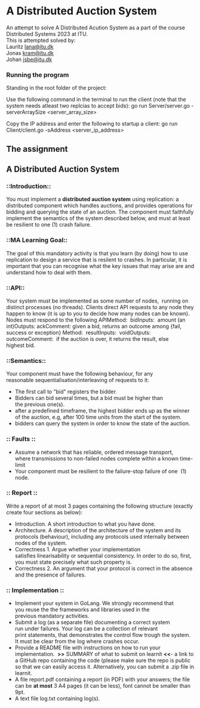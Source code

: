 # A Distributed Auction System

An attempt to solve A Distributed Acution System as a part of the course Distributed Systems 2023 at ITU. <br>
This is attempted solved by: <br>
Lauritz <lana@itu.dk> <br>
Jonas <kram@itu.dk> <br>
Johan <jsbe@itu.dk> <br>

### Running the program

Standing in the root folder of the project:

Use the following command in the terminal to run the client (note that the system needs atleast two replcias to accept bids):
go run Server/server.go -serverArraySize \<server_array_size>

Copy the IP address and enter the following to startup a client:
go run Client/client.go -sAddress \<server_ip_address>

## The assignment

## A Distributed Auction System

### ::Introduction::

You must implement a **distributed auction system** using replication: a distributed component which handles auctions, and provides operations for bidding and querying the state of an auction. The component must faithfully implement the semantics of the system described below, and must at least be resilient to one (1) crash failure.

### ::MA Learning Goal::

The goal of this mandatory activity is that you learn (by doing) how to use replication to design a service that is resilent to crashes. In particular, it is important that you can recognise what the key issues that may arise are and understand how to deal with them.

### ::API::

Your system must be implemented as some number of nodes,  running on distinct processes (no threads). Clients direct API requests to any node they happen to know (it is up to you to decide how many nodes can be known). Nodes must respond to the following APIMethod:  bidInputs:  amount (an int)Outputs: ackComment: given a bid, returns an outcome among {fail, success or exception} Method:  resultInputs:  voidOutputs: outcomeComment:  if the auction is over, it returns the result, else highest bid.

### ::Semantics::

Your component must have the following behaviour, for any reasonable sequentialisation/interleaving of requests to it:

- The first call to "bid" registers the bidder.
- Bidders can bid several times, but a bid must be higher than the previous one(s).
- after a predefined timeframe, the highest bidder ends up as the winner of the auction, e.g, after 100 time units from the start of the system.
- bidders can query the system in order to know the state of the auction.

### :: Faults :: 

- Assume a network that has reliable, ordered message transport, where transmissions to non-failed nodes complete within a known time-limit
- Your component must be resilient to the failure-stop failure of one  (1) node.

### :: Report ::

Write a report of at most 3 pages containing the following structure (exactly create four sections as below):

- Introduction. A short introduction to what you have done.
- Architecture. A description of the architecture of the system and its protocols (behaviour), including any protocols used internally between nodes of the system.
- Correctness 1. Argue whether your implementation satisfies linearisability or sequential consistency. In order to do so, first, you must state precisely what such property is.
- Correctness 2. An argument that your protocol is correct in the absence and the presence of failures.

### :: Implementation ::

- Implement your system in GoLang. We strongly recommend that you reuse the the frameworks and libraries used in the previous mandatory activities.
- Submit a log (as a separate file) documenting a correct system run under failures. Your log can be a collection of relevant print statements, that demonstrates the control flow trough the system. It must be clear from the log where crashes occur.
- Provide a README file with instructions on how to run your implementation.  **>>** SUMMARY of what to submit on learnit **<<**- a link to a GitHub repo containing the code (please make sure the repo is public so that we can easily access it. Alternatively, you can submit a .zip file in learnit.
- A file report.pdf containing a report (in PDF) with your answers; the file can be **at most** 3 A4 pages (it can be less), font cannot be smaller than 9pt.
- A text file log.txt containing log(s).
